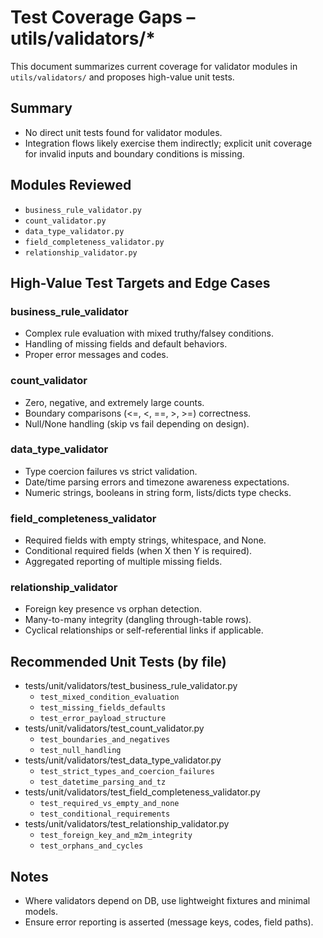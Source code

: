 # Test Coverage Gaps – utils/validators/*

This document summarizes current coverage for validator modules in `utils/validators/` and proposes high-value unit tests.

## Summary
- No direct unit tests found for validator modules.
- Integration flows likely exercise them indirectly; explicit unit coverage for invalid inputs and boundary conditions is missing.

## Modules Reviewed
- `business_rule_validator.py`
- `count_validator.py`
- `data_type_validator.py`
- `field_completeness_validator.py`
- `relationship_validator.py`

## High-Value Test Targets and Edge Cases

### business_rule_validator
- Complex rule evaluation with mixed truthy/falsey conditions.
- Handling of missing fields and default behaviors.
- Proper error messages and codes.

### count_validator
- Zero, negative, and extremely large counts.
- Boundary comparisons (<=, <, ==, >, >=) correctness.
- Null/None handling (skip vs fail depending on design).

### data_type_validator
- Type coercion failures vs strict validation.
- Date/time parsing errors and timezone awareness expectations.
- Numeric strings, booleans in string form, lists/dicts type checks.

### field_completeness_validator
- Required fields with empty strings, whitespace, and None.
- Conditional required fields (when X then Y is required).
- Aggregated reporting of multiple missing fields.

### relationship_validator
- Foreign key presence vs orphan detection.
- Many-to-many integrity (dangling through-table rows).
- Cyclical relationships or self-referential links if applicable.

## Recommended Unit Tests (by file)
- tests/unit/validators/test_business_rule_validator.py
  - `test_mixed_condition_evaluation`
  - `test_missing_fields_defaults`
  - `test_error_payload_structure`
- tests/unit/validators/test_count_validator.py
  - `test_boundaries_and_negatives`
  - `test_null_handling`
- tests/unit/validators/test_data_type_validator.py
  - `test_strict_types_and_coercion_failures`
  - `test_datetime_parsing_and_tz`
- tests/unit/validators/test_field_completeness_validator.py
  - `test_required_vs_empty_and_none`
  - `test_conditional_requirements`
- tests/unit/validators/test_relationship_validator.py
  - `test_foreign_key_and_m2m_integrity`
  - `test_orphans_and_cycles`

## Notes
- Where validators depend on DB, use lightweight fixtures and minimal models.
- Ensure error reporting is asserted (message keys, codes, field paths).
